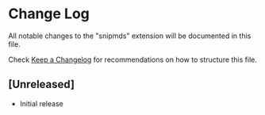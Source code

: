 # Change Log

All notable changes to the "snipmds" extension will be documented in this file.

Check [Keep a Changelog](http://keepachangelog.com/) for recommendations on how to structure this file.

## [Unreleased]

- Initial release